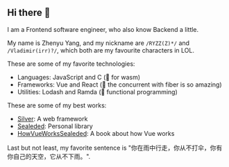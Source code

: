 ## Hi there 👋

I am a Frontend software engineer, who also know Backend a little.

My name is Zhenyu Yang, and my nickname are `/RYZZ(Z)*/` and `/Vladimir(irr)?/`, which both are my favourite characters in LOL.

These are some of my favorite technologies:

- Languages: JavaScript and C (🍉 for wasm)
- Frameworks: Vue and React (🥦 the concurrent with fiber is so amazing)
- Utilities: Lodash and Ramda (🥩 functional programming)

These are some of my best works:

- [Silver](https://github.com/Vladimirirr/Silver): A web framework
- [Sealeded](https://github.com/Vladimirirr/Sealeded): Personal library
- [HowVueWorksSealeded](https://github.com/Vladimirirr/HowVueWorksSealeded): A book about how Vue works

Last but not least, my favorite sentence is "你在雨中行走，你从不打伞，你有你自己的天空，它从不下雨。".
